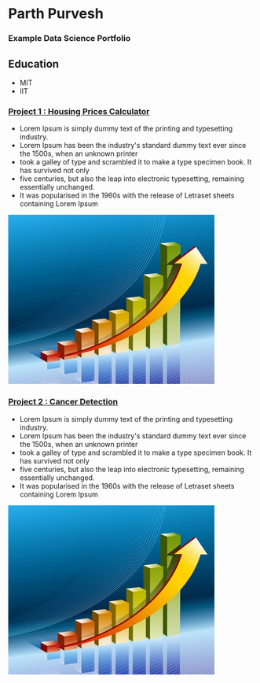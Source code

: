 # Parth Purvesh
### Example Data Science Portfolio

## Education

- MIT
- IIT

### [Project 1 : Housing Prices Calculator](https://www.markdownguide.org/basic-syntax/#links)

- Lorem Ipsum is simply dummy text of the printing and typesetting industry.
- Lorem Ipsum has been the industry's standard dummy text ever since the 1500s, when an unknown printer 
- took a galley of type and scrambled it to make a type specimen book. It has survived not only 
- five centuries, but also the leap into electronic typesetting, remaining essentially unchanged. 
- It was popularised in the 1960s with the release of Letraset sheets containing Lorem Ipsum 

![](/images/image.jpeg)

### [Project 2 : Cancer Detection](https://www.markdownguide.org/basic-syntax/#links)

- Lorem Ipsum is simply dummy text of the printing and typesetting industry.
- Lorem Ipsum has been the industry's standard dummy text ever since the 1500s, when an unknown printer 
- took a galley of type and scrambled it to make a type specimen book. It has survived not only 
- five centuries, but also the leap into electronic typesetting, remaining essentially unchanged. 
- It was popularised in the 1960s with the release of Letraset sheets containing Lorem Ipsum 

![](/images/image.jpeg)

